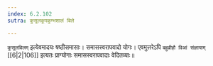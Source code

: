 ```yaml
---
index: 6.2.102
sutra: कुसूलकूपकुम्भशालं बिले

---
```

   `कुसूलबिलम्` इत्येवमादयः षष्ठीसमासाः। समासस्वरापवादो योगः। एवमुत्तरेऽपि `बहुव्रीहौ विआं संज्ञायाम्`  [[6|2|106]]  इत्यतः प्राग्योगाः समासस्वरापवादाः वेदितव्याः॥